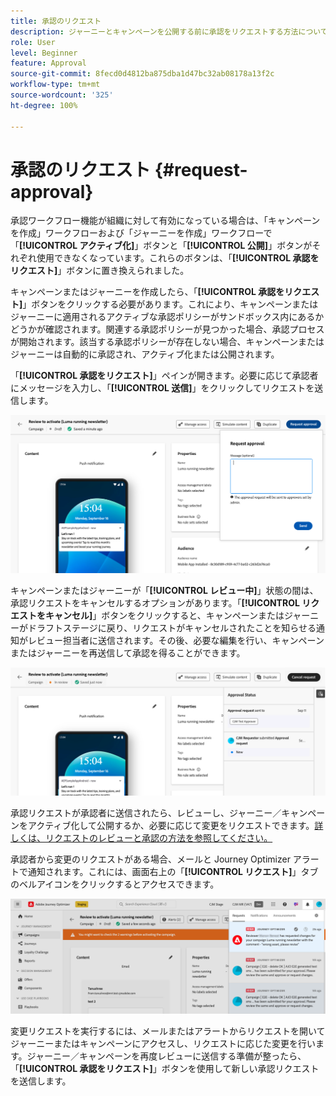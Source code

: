 ```yaml
---
title: 承認のリクエスト
description: ジャーニーとキャンペーンを公開する前に承認をリクエストする方法について説明します。
role: User
level: Beginner
feature: Approval
source-git-commit: 8fecd0d4812ba875dba1d47bc32ab08178a13f2c
workflow-type: tm+mt
source-wordcount: '325'
ht-degree: 100%

---
```



# 承認のリクエスト {#request-approval}

承認ワークフロー機能が組織に対して有効になっている場合は、「キャンペーンを作成」ワークフローおよび「ジャーニーを作成」ワークフローで「**[!UICONTROL アクティブ化]**」ボタンと「**[!UICONTROL 公開]**」ボタンがそれぞれ使用できなくなっています。これらのボタンは、「**[!UICONTROL 承認をリクエスト]**」ボタンに置き換えられました。

キャンペーンまたはジャーニーを作成したら、「**[!UICONTROL 承認をリクエスト]**」ボタンをクリックする必要があります。これにより、キャンペーンまたはジャーニーに適用されるアクティブな承認ポリシーがサンドボックス内にあるかどうかが確認されます。関連する承認ポリシーが見つかった場合、承認プロセスが開始されます。該当する承認ポリシーが存在しない場合、キャンペーンまたはジャーニーは自動的に承認され、アクティブ化または公開されます。

「**[!UICONTROL 承認をリクエスト]**」ペインが開きます。必要に応じて承認者にメッセージを入力し、「**[!UICONTROL 送信]**」をクリックしてリクエストを送信します。

![](assets/approval-request.png)

キャンペーンまたはジャーニーが「**[!UICONTROL レビュー中]**」状態の間は、承認リクエストをキャンセルするオプションがあります。「**[!UICONTROL リクエストをキャンセル]**」ボタンをクリックすると、キャンペーンまたはジャーニーがドラフトステージに戻り、リクエストがキャンセルされたことを知らせる通知がレビュー担当者に送信されます。その後、必要な編集を行い、キャンペーンまたはジャーニーを再送信して承認を得ることができます。

![](assets/approval-cancel.png)

承認リクエストが承認者に送信されたら、レビューし、ジャーニー／キャンペーンをアクティブ化して公開するか、必要に応じて変更をリクエストできます。[詳しくは、リクエストのレビューと承認の方法を参照してください。](review-approve-request.md)

承認者から変更のリクエストがある場合、メールと Journey Optimizer アラートで通知されます。これには、画面右上の「**[!UICONTROL リクエスト]**」タブのベルアイコンをクリックするとアクセスできます。

![](assets/changes-requested.png)

変更リクエストを実行するには、メールまたはアラートからリクエストを開いてジャーニーまたはキャンペーンにアクセスし、リクエストに応じた変更を行います。ジャーニー／キャンペーンを再度レビューに送信する準備が整ったら、「**[!UICONTROL 承認をリクエスト]**」ボタンを使用して新しい承認リクエストを送信します。
